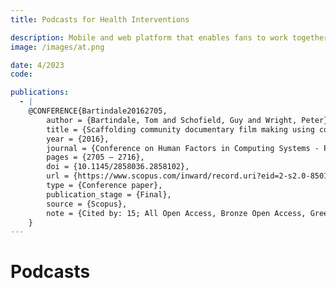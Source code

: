 ```yaml
---
title: Podcasts for Health Interventions

description: Mobile and web platform that enables fans to work together as a live camera crew to capture event videos.
image: /images/at.png

date: 4/2023
code:

publications:
  - |
    @CONFERENCE{Bartindale20162705,
        author = {Bartindale, Tom and Schofield, Guy and Wright, Peter},
        title = {Scaffolding community documentary film making using commissioning templates},
        year = {2016},
        journal = {Conference on Human Factors in Computing Systems - Proceedings},
        pages = {2705 – 2716},
        doi = {10.1145/2858036.2858102},
        url = {https://www.scopus.com/inward/record.uri?eid=2-s2.0-85015028449&doi=10.1145%2f2858036.2858102&partnerID=40&md5=14ab07918b0d54849b508849d86012de},
        type = {Conference paper},
        publication_stage = {Final},
        source = {Scopus},
        note = {Cited by: 15; All Open Access, Bronze Open Access, Green Open Access}
    }
---
```


# Podcasts
